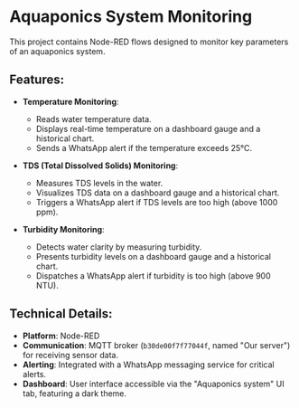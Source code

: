 # Aquaponics System Monitoring

This project contains Node-RED flows designed to monitor key parameters of an aquaponics system.

## Features:

* **Temperature Monitoring**:
    * Reads water temperature data.
    * Displays real-time temperature on a dashboard gauge and a historical chart.
    * Sends a WhatsApp alert if the temperature exceeds 25°C.

* **TDS (Total Dissolved Solids) Monitoring**:
    * Measures TDS levels in the water.
    * Visualizes TDS data on a dashboard gauge and a historical chart.
    * Triggers a WhatsApp alert if TDS levels are too high (above 1000 ppm).

* **Turbidity Monitoring**:
    * Detects water clarity by measuring turbidity.
    * Presents turbidity levels on a dashboard gauge and a historical chart.
    * Dispatches a WhatsApp alert if turbidity is too high (above 900 NTU).

## Technical Details:

* **Platform**: Node-RED
* **Communication**: MQTT broker (`b30de00f7f77044f`, named "Our server") for receiving sensor data.
* **Alerting**: Integrated with a WhatsApp messaging service for critical alerts.
* **Dashboard**: User interface accessible via the "Aquaponics system" UI tab, featuring a dark theme.

